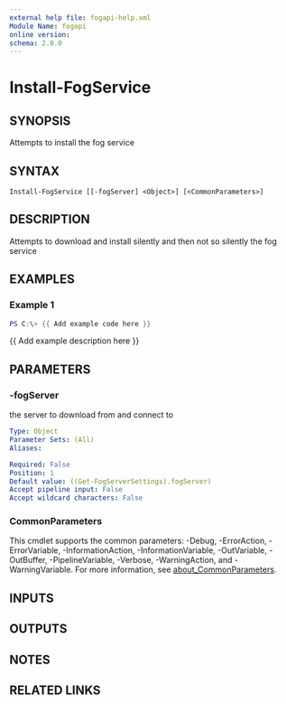 ```yaml
---
external help file: fogapi-help.xml
Module Name: fogapi
online version:
schema: 2.0.0
---
```


# Install-FogService

## SYNOPSIS
Attempts to install the fog service

## SYNTAX

```
Install-FogService [[-fogServer] <Object>] [<CommonParameters>]
```

## DESCRIPTION
Attempts to download and install silently and then not so silently the fog service

## EXAMPLES

### Example 1
```powershell
PS C:\> {{ Add example code here }}
```

{{ Add example description here }}

## PARAMETERS

### -fogServer
the server to download from and connect to

```yaml
Type: Object
Parameter Sets: (All)
Aliases:

Required: False
Position: 1
Default value: ((Get-FogServerSettings).fogServer)
Accept pipeline input: False
Accept wildcard characters: False
```

### CommonParameters
This cmdlet supports the common parameters: -Debug, -ErrorAction, -ErrorVariable, -InformationAction, -InformationVariable, -OutVariable, -OutBuffer, -PipelineVariable, -Verbose, -WarningAction, and -WarningVariable. For more information, see [about_CommonParameters](http://go.microsoft.com/fwlink/?LinkID=113216).

## INPUTS

## OUTPUTS

## NOTES

## RELATED LINKS
